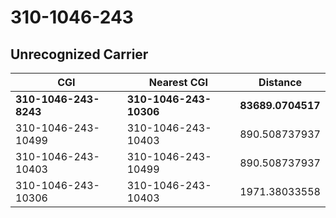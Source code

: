 # 310-1046-243
## Unrecognized Carrier


| CGI | Nearest CGI | Distance |
|-----|-------------|----------|
| **310-1046-243-8243** | **310-1046-243-10306** | **83689.0704517** |
| 310-1046-243-10499 | 310-1046-243-10403 | 890.508737937 |
| 310-1046-243-10403 | 310-1046-243-10499 | 890.508737937 |
| 310-1046-243-10306 | 310-1046-243-10403 | 1971.38033558 |
